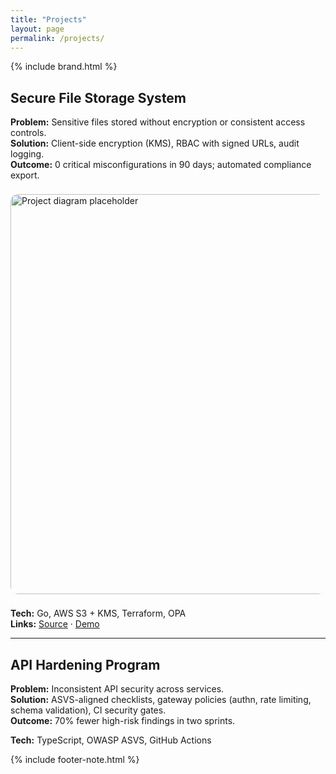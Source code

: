 ```yaml
---
title: "Projects"
layout: page
permalink: /projects/
---
```


{% include brand.html %}

## Secure File Storage System
**Problem:** Sensitive files stored without encryption or consistent access controls.  
**Solution:** Client-side encryption (KMS), RBAC with signed URLs, audit logging.  
**Outcome:** 0 critical misconfigurations in 90 days; automated compliance export.

<img src="{{ '/assets/img/dae-logo.png' | relative_url }}" alt="Project diagram placeholder" width="640" style="border-radius:12px;margin:8px 0;"/>

**Tech:** Go, AWS S3 + KMS, Terraform, OPA  
**Links:** [Source](https://github.com/YOUR-USERNAME/secure-file-storage) · [Demo](#)

---

## API Hardening Program
**Problem:** Inconsistent API security across services.  
**Solution:** ASVS-aligned checklists, gateway policies (authn, rate limiting, schema validation), CI security gates.  
**Outcome:** 70% fewer high-risk findings in two sprints.

**Tech:** TypeScript, OWASP ASVS, GitHub Actions

{% include footer-note.html %}
